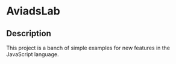 # AviadsLab

## Description

This project is a banch of simple examples for new features in the JavaScript language.
